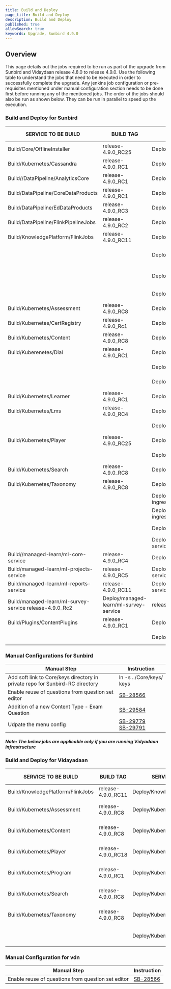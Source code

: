 ```yaml
---
title: Build and Deploy
page_title: Build and Deploy
description: Build and Deploy
published: true
allowSearch: true
keywords: Upgrade, Sunbird 4.9.0
---
```


## Overview

This page details out the jobs required to be run as part of the upgrade from Sunbird and Vidaydaan release 4.8.0 to release 4.9.0. Use the following table to understand the jobs that need to be executed in order to successfully complete the upgrade. Any jenkins job configuration or pre-requisites mentioned under manual configuration section needs to be done first before running any of the mentioned jobs. The order of the jobs should also be run as shown below. They can be run in parallel to speed up the execution.


### Build and Deploy for Sunbird

| SERVICE TO BE BUILD | BUILD TAG | SERVICE TO DEPLOY  | DEPLOY TAG  | COMMENTS  |
|-----------------------------------------|--------------------|--------------------------------------------|------------------------------------------------------------------------------------------------------------------------------------------------------------------|-------------------------------------------|
| Build/Core/OfflineInstaller | release-4.9.0_RC25  | Deploy/Core/OfflineInstaller| release-4.9.0_RC2  |  |
| Build/Kubernetes/Cassandra  | release-4.9.0_RC1   | Deploy/Kubernetes/Cassandra  | release-4.9.0_RC2 |   |
| Build//DataPipeline/AnalyticsCore | release-4.9.0_RC1 | Deploy/DataPipeline/AnalyticsCore | release-4.9.0_RC3 |  |
| Build/DataPipeline/CoreDataProducts | release-4.9.0_RC1 | Deploy//DataPipeline/CoreDataProducts | release-4.9.0_RC3 | |
| Build/DataPipeline/EdDataProducts | release-4.9.0_RC3 | Deploy/DataPipeline/EdDataProducts | release-4.9.0_RC3 | |
| Build/DataPipeline/FlinkPipelineJobs | release-4.9.0_RC2 | Deploy/DataPipeline/FlinkPipelineJobs | release-4.9.0_RC3 | |
| Build/KnowledgePlatform/FlinkJobs | release-4.9.0_RC11 | Deploy/KnowledgePlatform/FlinkJobs | release-4.9.0_RC1 | |
|               |    | Deploy/Kubernetes/UploadSchemas | release-4.9.0_RC2 | kp_branch_or_tag : release-4.9.0_RC8
|               |    | Deploy/Kubernetes/DialUploadSchema | release-4.9.0_RC2 | dial-repo tag : release-4.9.0_Rc1 |
|               |    | Deploy/Kubernetes/Analytics | release-4.9.0_Rc2 | |
| Build/Kubernetes/Assessment | release-4.9.0_RC8 | Deploy/Kubernetes/Assessment | release-4.9.0_RC2 | |
| Build/Kubernetes/CertRegistry | release-4.9.0_Rc1 | Deploy/Kubernetes/CertRegistry | release-4.9.0_RC2 | |
| Build/Kubernetes/Content | release-4.9.0_RC8 | Deploy/Kubernetes/Content | release-4.9.0_RC2 | |
| Build/Kuberenetes/Dial | release-4.9.0_RC1 | Deploy/Kubernetes/Dial | release-4.9.0_RC2 | |
|                        |                    | Deploy/Kubernetes/KnowledgeMW | release-4.9.0_RC2 | |
|                        |                   | Deploy/Kubernetes/Keycloak | release-4.9.0_RC2 | |
| Build/Kubernetes/Learner | release-4.9.0_RC1 | Deploy/Kubernetes/Learner | release-4.9.0_RC2 | |
| Build/Kubernetes/Lms | release-4.9.0_RC4 | Deploy/Kubernetes/Lms | release-4.9.0_Rc2 | |
|                      |                   | Deploy/Kubernetes/Notification | release-4.9.0_RC2 | |
| Build/Kubernetes/Player | release-4.9.0_RC25 | Deploy/Kubernetes/Player | release-4.9.0_RC2 | |
|                         |                    | Deploy/Kubernetes/Report | release-4.9.0_RC2 | |
| Build/Kubernetes/Search | release-4.9.0_RC8 | Deploy/Kubernetes/Search | release-4.9.0_RC2 | |
| Build/Kubernetes/Taxonomy | release-4.9.0_RC8 | Deploy/Kubernetes/Taxonomy | release-4.9.0_RC2 | |
|             |   | Deploy/Kubernetes/nginx-private-ingress | release-4.9.0_RC2 | |
|             |   | Deploy/Kubernetes/nginx-public-ingress | release-4.9.0_RC2 | |
|             |   | Deploy/Kubernetes/OnboardAPIs | release-4.9.0_Rc2 | |
|          |  | Deploy/managed-learn/ml-analytics-service  | release-4.9.0_RC2 | |
| Build//managed-learn/ml-core-service | release-4.9.0_RC4 | Deplo/managed-learn/ml-core-service | release-4.9.0_RC2 | |
| Build/managed-learn/ml-projects-service | release-4.9.0_RC5 | Deploy/managed-learn/ml-projects-service | release-4.9.0_RC2 | |
| Build/managed-learn/ml-reports-service | release-4.9.0_RC11 | Deploy/managed-learn/ml-reports-service | release-4.9.0_RC2 | |
| Build/managed-learn/ml-survey-service    release-4.9.0_Rc2 |   Deploy/managed-learn/ml-survey-service | release-4.9.0_RC2 | |
| Build/Plugins/ContentPlugins | release-4.9.0_RC1 | Deploy/Plugins/ContentPlugins | release-4.9.0_RC2 | |
|             |                   | Deploy/Sunbird-RC/Registry | release-4.9.0_RC2 | |


### Manual Configurations for Sunbird

|Manual Step|Instruction|
|--------------------|--------------------|
| Add soft link to Core/keys directory in private repo for Sunbird-RC directory | ln -s ../Core/keys/ keys |
| Enable reuse of questions from question set editor | [SB-28566](https://project-sunbird.atlassian.net/browse/SB-28566) || Creation of a new tab called Question Sets to be created on Web Portal for searchability by users | [SB-29588](https://project-sunbird.atlassian.net/browse/SB-29588) |
| Addition of a new Content Type - Exam Question | [SB-29584](https://project-sunbird.atlassian.net/browse/SB-29584) |
| Udpate the menu config | [SB-29779](https://project-sunbird.atlassian.net/browse/SB-29779) <br> [SB-29791](https://project-sunbird.atlassian.net/browse/SB-29791) |

##### Note: The below jobs are applicable only if you are running Vidyadaan infrastructure


### Build and Deploy for Vidayadaan

| SERVICE TO BE BUILD               | BUILD TAG          | SERVICE TO DEPLOY                                 | DEPLOY TAG                                                | COMMENTS |
|-----------------------------------|--------------------|---------------------------------------------------|-----------------------------------------------------------|----------|
| Build/KnowledgePlatform/FlinkJobs | release-4.9.0_RC11 | Deploy/KnowledgePlatform/FlinkJobs | release-4.9.0_RC1 | `job_names_to_deploy: Choose all` |
| Build/Kubernetes/Assessment | release-4.9.0_RC8 | Deploy/Kubernetes/Assessment | release-4.9.0-vdn_RC1 |    |
| Build/Kubernetes/Content    | release-4.9.0_RC8  | Deploy/Kubernetes/Content    | release-4.9.0-vdn_RC1 |  |
| Build/Kubernetes/Player     | release-4.9.0_RC18 | Deploy/Kubernetes/Player     | release-4.9.0-vdn_RC1 |   |
| Build/Kubernetes/Program    | release-4.9.0_RC1  | Deploy/Kubernetes/Program    | release-4.9.0-vdn_RC1 |    |
| Build/Kubernetes/Search     | release-4.9.0_RC8  | Deploy/Kubernetes/Search     | release-4.9.0-vdn_RC1  |   |
| Build/Kubernetes/Taxonomy   | release-4.9.0_RC8  | Deploy/Kubernetes/Taxonomy   | release-4.9.0-vdn_RC1  |   |         
|  |    | Deploy/Kubernetes/UploadSchemas | release-4.9.0-vdn_RC1 | schema branch : release-4.9.0 |


### Manual Configuration for vdn

|Manual Step|Instruction|
|--------------------|--------------------|
| Enable reuse of questions from question set editor | [SB-28566](https://project-sunbird.atlassian.net/browse/SB-28566)|
